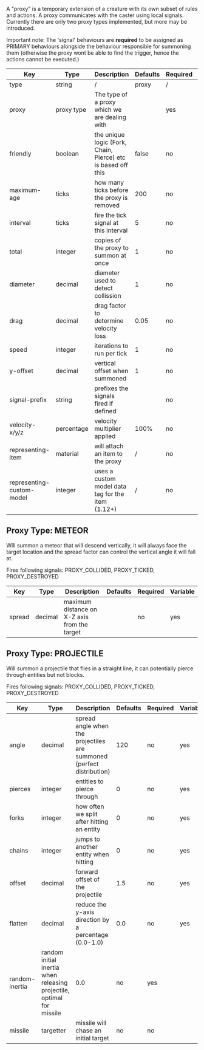 A "proxy" is a temporary extension of a creature with its own subset of rules and actions. A proxy communicates with the caster using local signals. Currently there are only two proxy types implemented, but more may be introduced.

Important note: The 'signal' behaviours are **required** to be assigned as PRIMARY behaviours alongside the behaviour responsible for summoning them (otherwise the proxy wont be able to find the trigger, hence the actions cannot be executed.)

| Key | Type | Description | Defaults | Required | Variable |
|-|-|-|-|-|-|
| type | string | / | proxy | / | / |
| proxy | proxy type | The type of a proxy which we are dealing with | | yes | no |
| friendly | boolean | the unique logic (Fork, Chain, Pierce) etc is based off this | false | no | no |
| maximum-age | ticks | how many ticks before the proxy is removed | 200 | no | yes |
| interval | ticks | fire the tick signal at this interval | 5 | no | yes |
| total | integer | copies of the proxy to summon at once | 1 | no | yes |
| diameter | decimal | diameter used to detect collission | 1 | no | yes |
| drag | decimal | drag factor to determine velocity loss | 0.05 | no | yes |
| speed | integer | iterations to run per tick | 1 | no | yes |
| y-offset | decimal | vertical offset when summoned | 1 | no | yes |
| signal-prefix | string | prefixes the signals fired if defined | | no | no |
| velocity-x/y/z | percentage | velocity multiplier applied | 100% | no | yes |
| representing-item | material | will attach an item to the proxy | / | no | no |
| representing-custom-model | integer | uses a custom model data tag for the item (1.12+) | / | no | no |

## Proxy Type: METEOR

Will summon a meteor that will descend vertically, it will always face the target location and the spread factor can control the vertical angle it will fall at.

Fires following signals: PROXY_COLLIDED, PROXY_TICKED, PROXY_DESTROYED

| Key | Type | Description | Defaults | Required | Variable |
|-|-|-|-|-|-|
| spread | decimal | maximum distance on X-Z axis from the target | | no | yes |

## Proxy Type: PROJECTILE

Will summon a projectile that flies in a straight line, it can potentially pierce through entities but not blocks.

Fires following signals: PROXY_COLLIDED, PROXY_TICKED, PROXY_DESTROYED

| Key | Type | Description | Defaults | Required | Variable |
|-|-|-|-|-|-|
| angle | decimal | spread angle when the projectiles are summoned (perfect distribution) | 120 | no | yes |
| pierces | integer | entities to pierce through | 0 | no | yes |
| forks | integer | how often we split after hitting an entity | 0 | no | yes |
| chains | integer | jumps to another entity when hitting | 0 | no | yes |
| offset | decimal | forward offset of the projectile | 1.5 | no | yes |
| flatten | decimal | reduce the y-axis direction by a percentage (0.0-1.0) | 0.0 | no | yes |
| random-inertia | random initial inertia when releasing projectile, optimal for missile | 0.0 | no | yes |
| missile | targetter | missile will chase an initial target | no | no | 